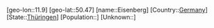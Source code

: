 ﻿---
location: [50.47,11.9]
type: City
tags:
- geo/City


SpocWebEntityId: 30006
isDeleted: false
confidential: public

---
[geo-lon::11.9]
[geo-lat::50.47]
[name::Eisenberg]
[Country::[Germany](geo/Continent/Europe/Germany.md)]
[State::[Thüringen](geo/Continent/Europe/Germany/Th%C3%BCringen.md)]
[Population::]
[Unknown::]

